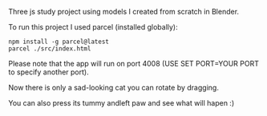 Three js study project using models I created from scratch in Blender.

To run this project I used parcel (installed globally):
```
npm install -g parcel@latest
parcel ./src/index.html

```
Please note that the app will run on port 4008 (USE SET PORT=YOUR PORT to specify another port).

Now there is only a sad-looking cat you can rotate by dragging.

You can also press its tummy andleft paw and see what will hapen :)
